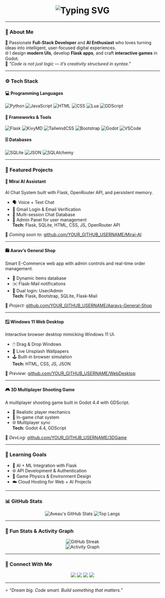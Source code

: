 <!-- Dynamic Typing Header -->
<h1 align="center">
  <img src="https://readme-typing-svg.herokuapp.com?font=Fira+Code&size=30&duration=3000&pause=1000&color=00C2CB&center=true&vCenter=true&width=600&lines=Hi%2C+I'm+Aveau+👋;Full-Stack+Developer+💻;Python+%26+Flask+Expert+🐍;Game+Developer+🎮;UI%2FUX+Designer+🎨" alt="Typing SVG" />
</h1>

---

### 🧩 About Me  

💫 Passionate **Full-Stack Developer** and **AI Enthusiast** who loves turning ideas into intelligent, user-focused digital experiences.  
🌐 I design **modern UIs**, develop **Flask apps**, and craft **interactive games** in Godot.  
💭 *"Code is not just logic — it’s creativity structured in syntax."*

---

### ⚙️ Tech Stack

#### 💻 Programming Languages  
![Python](https://img.shields.io/badge/Python-3776AB?style=for-the-badge&logo=python&logoColor=white)
![JavaScript](https://img.shields.io/badge/JavaScript-F7E017?style=for-the-badge&logo=javascript&logoColor=black)
![HTML](https://img.shields.io/badge/HTML5-E96228?style=for-the-badge&logo=html5&logoColor=white)
![CSS](https://img.shields.io/badge/CSS3-2862E9?style=for-the-badge&logo=css3&logoColor=white)
![Lua](https://img.shields.io/badge/Lua-2C2D72?style=for-the-badge&logo=lua&logoColor=white)
![GDScript](https://img.shields.io/badge/GDScript-478CBF?style=for-the-badge&logo=godot-engine&logoColor=white)

#### 🧰 Frameworks & Tools  
![Flask](https://img.shields.io/badge/Flask-000000?style=for-the-badge&logo=flask&logoColor=white)
![KivyMD](https://img.shields.io/badge/KivyMD-00C853?style=for-the-badge&logo=kivy&logoColor=white)
![TailwindCSS](https://img.shields.io/badge/TailwindCSS-0EA5E9?style=for-the-badge&logo=tailwindcss&logoColor=white)
![Bootstrap](https://img.shields.io/badge/Bootstrap-712CF9?style=for-the-badge&logo=bootstrap&logoColor=white)
![Godot](https://img.shields.io/badge/Godot-478CBF?style=for-the-badge&logo=godot-engine&logoColor=white)
![VSCode](https://img.shields.io/badge/VS_Code-0078D7?style=for-the-badge&logo=visual-studio-code&logoColor=white)

#### 🗄️ Databases  
![SQLite](https://img.shields.io/badge/SQLite-07405E?style=for-the-badge&logo=sqlite&logoColor=white)
![JSON](https://img.shields.io/badge/JSON-000000?style=for-the-badge&logo=json&logoColor=white)
![SQLAlchemy](https://img.shields.io/badge/SQLAlchemy-CC0000?style=for-the-badge&logo=databricks&logoColor=white)

---

### 🚀 Featured Projects

#### 🧠 Mirai AI Assistant  
AI Chat System built with Flask, OpenRouter API, and persistent memory.  
- 🗣️ Voice + Text Chat  
- 📧 Gmail Login & Email Verification  
- 💾 Multi-session Chat Database  
- 🧩 Admin Panel for user management  
**Tech:** Flask, SQLite, HTML, CSS, JS, OpenRouter API

🔗 *Coming soon to:* [github.com/YOUR_GITHUB_USERNAME/Mirai-AI](#)

---

#### 🛍️ Aarav’s General Shop  
Smart E-Commerce web app with admin controls and real-time order management.  
- 🛒 Dynamic items database  
- ✉️ Flask-Mail notifications  
- 🔐 Dual login: User/Admin  
**Tech:** Flask, Bootstrap, SQLite, Flask-Mail

🔗 *Project:* [github.com/YOUR_GITHUB_USERNAME/Aaravs-General-Shop](#)

---

#### 🪟 Windows 11 Web Desktop  
Interactive browser desktop mimicking Windows 11 UI.  
- 🖱️ Drag & Drop Windows  
- 🌄 Live Unsplash Wallpapers  
- 🕹️ Built-in browser simulation  
**Tech:** HTML, CSS, JS, JSON

🔗 *Preview:* [github.com/YOUR_GITHUB_USERNAME/WebDesktop](#)

---

#### 🎮 3D Multiplayer Shooting Game  
A multiplayer shooting game built in Godot 4.4 with GDScript.  
- 🎯 Realistic player mechanics  
- 💬 In-game chat system  
- 🌐 Multiplayer sync  
**Tech:** Godot 4.4, GDScript

🔗 *DevLog:* [github.com/YOUR_GITHUB_USERNAME/3DGame](#)

---

### 🌱 Learning Goals  
- 🤖 AI + ML Integration with Flask  
- 🌐 API Development & Authentication  
- 🎨 Game Physics & Environment Design  
- ☁️ Cloud Hosting for Web + AI Projects  

---

### 📊 GitHub Stats  

<div align="center">

![Aveau's GitHub Stats](https://github-readme-stats.vercel.app/api?username=YOUR_GITHUB_USERNAME&show_icons=true&theme=tokyonight&hide_border=true&include_all_commits=true)
![Top Langs](https://github-readme-stats.vercel.app/api/top-langs/?username=YOUR_GITHUB_USERNAME&layout=compact&theme=tokyonight&hide_border=true)

</div>

---

### 🧠 Fun Stats & Activity Graph  

<div align="center">

![GitHub Streak](https://streak-stats.demolab.com?user=YOUR_GITHUB_USERNAME&theme=tokyonight&hide_border=true)  
![Activity Graph](https://github-readme-activity-graph.vercel.app/graph?username=YOUR_GITHUB_USERNAME&bg_color=0d1117&color=00C2CB&line=00C2CB&point=ffffff&hide_border=true)

</div>

---

### 💬 Connect With Me  

<p align="center">
  <a href="mailto:yourname@example.com"><img src="https://img.shields.io/badge/Email-D14836?style=for-the-badge&logo=gmail&logoColor=white"/></a>
  <a href="https://github.com/YOUR_GITHUB_USERNAME"><img src="https://img.shields.io/badge/GitHub-181717?style=for-the-badge&logo=github&logoColor=white"/></a>
  <a href="https://discord.gg/"><img src="https://img.shields.io/badge/Discord-5865F2?style=for-the-badge&logo=discord&logoColor=white"/></a>
  <a href="https://your-portfolio-link.com"><img src="https://img.shields.io/badge/Portfolio-000000?style=for-the-badge&logo=vercel&logoColor=white"/></a>
</p>

---

⭐ *“Dream big. Code smart. Build something that matters.”*
